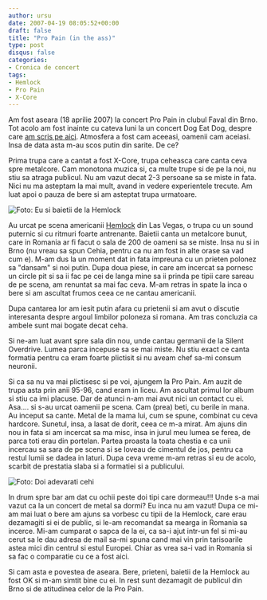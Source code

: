 ```yaml
---
author: ursu
date: 2007-04-19 08:05:52+00:00
draft: false
title: "Pro Pain (in the ass)"
type: post
disqus: false
categories:
- Cronica de concert
tags:
- Hemlock
- Pro Pain
- X-Core
---
```

Am fost aseara (18 aprilie 2007) la concert Pro Pain in clubul Faval din Brno. Tot acolo am fost inainte cu cateva luni la un concert Dog Eat Dog, despre care [am scris pe aici](/2006-12-05-dog-eat-dog-co.md). Atmosfera a fost cam aceeasi, oamenii cam aceiasi. Insa de data asta m-au scos putin din sarite. De ce?

Prima trupa care a cantat a fost X-Core, trupa ceheasca care canta ceva spre metalcore. Cam monotona muzica si, ca multe trupe si de pe la noi, nu stiu sa atraga publicul. Nu am vazut decat 2-3 persoane sa se miste in fata. Nici nu ma asteptam la mai mult, avand in vedere experientele trecute. Am luat apoi o pauza de bere si am asteptat trupa urmatoare.

![Foto: Eu si baietii de la Hemlock](/img/eu-si-hemlock_464933686_o.jpg)


 Au urcat pe scena americanii [Hemlock](http://www.hemlockworld.com) din Las Vegas, o trupa cu un sound puternic si cu ritmuri foarte antrenante. Baietii canta un metalcore bunut, care in Romania ar fi facut o sala de 200 de oameni sa se miste. Insa nu si in Brno (nu vreau sa spun Cehia, pentru ca nu am fost in alte orase sa vad cum e). M-am dus la un moment dat in fata impreuna cu un prieten polonez sa "dansam" si noi putin. Dupa doua piese, in care am incercat sa pornesc un circle pit si sa ii fac pe cei de langa mine sa ii prinda pe tipii care sareau de pe scena, am renuntat sa mai fac ceva. M-am retras in spate la inca o bere si am ascultat frumos ceea ce ne cantau americanii.

Dupa cantarea lor am iesit putin afara cu prietenii si am avut o discutie interesanta despre argoul limbilor poloneza si romana. Am tras concluzia ca ambele sunt mai bogate decat ceha.

Si ne-am luat avant spre sala din nou, unde cantau germanii de la Silent Overdrive. Lumea parca incepuse sa se mai miste. Nu stiu exact ce canta formatia pentru ca eram foarte plictisit si nu aveam chef sa-mi consum neuronii.

Si ca sa nu va mai plictisesc si pe voi, ajungem la Pro Pain. Am auzit de trupa asta prin anii 95-96, cand eram in liceu. Am ascultat primul lor album si stiu ca imi placuse. Dar de atunci n-am mai avut nici un contact cu ei. Asa.... si s-au urcat oamenii pe scena. Cam (prea) beti, cu berile in mana. Au inceput sa cante. Metal de la mama lui, cum se spune, combinat cu ceva hardcore. Sunetul, insa, a lasat de dorit, ceea ce m-a mirat. Am ajuns din nou in fata si am incercat sa ma misc, insa in jurul meu lumea se ferea, de parca toti erau din portelan. Partea proasta la toata chestia e ca unii incercau sa sara de pe scena si se loveau de cimentul de jos, pentru ca restul lumii se dadea in laturi. Dupa ceva vreme m-am retras si eu de acolo, scarbit de prestatia slaba si a formatiei si a publicului.

![Foto: Doi adevarati cehi](/img/somn-la-concert-metal_464933698_o.jpg)

In drum spre bar am dat cu ochii peste doi tipi care dormeau!!! Unde s-a mai vazut ca la un concert de metal sa dormi? Eu inca nu am vazut! Dupa ce mi-am mai luat o bere am ajuns sa vorbesc cu tipii de la Hemlock, care erau dezamagiti si ei de public, si le-am recomandat sa mearga in Romania sa incerce. Mi-am cumparat o sapca de la ei, ca sa-i ajut intr-un fel si mi-au cerut sa le dau adresa de mail sa-mi spuna cand mai vin prin tarisoarile astea mici din centrul si estul Europei. Chiar as vrea sa-i vad in Romania si sa fac o comparatie cu ce a fost aici.

Si cam asta e povestea de aseara. Bere, prieteni, baietii de la Hemlock au fost OK si m-am simtit bine cu ei. In rest sunt dezamagit de publicul din Brno si de atitudinea celor de la Pro Pain.
